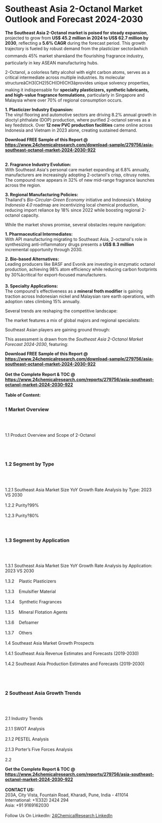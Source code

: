<h1>Southeast Asia 2-Octanol Market Outlook and Forecast 2024-2030</h1><p><strong>The Southeast Asia 2-Octanol market is poised for steady expansion</strong>, projected to grow from <strong>US$ 45.2 million in 2024 to US$ 62.7 million by 2030</strong>, reflecting a <strong>5.6% CAGR</strong> during the forecast period. This growth trajectory is fueled by robust demand from the plasticizer sectorâwhich commands 45% market shareâand the flourishing fragrance industry, particularly in key ASEAN manufacturing hubs.</p><p>2-Octanol, a colorless fatty alcohol with eight carbon atoms, serves as a critical intermediate across multiple industries. Its molecular structureâCH3(CH2)5CH(OH)CH3âprovides unique solvency properties, making it indispensable for <strong>specialty plasticizers, synthetic lubricants, and high-value fragrance formulations</strong>, particularly in Singapore and Malaysia where over 70% of regional consumption occurs.</p><p><strong>1. Plasticizer Industry Expansion:</strong> <br>
The vinyl flooring and automotive sectors are driving 8.2% annual growth in dioctyl phthalate (DOP) production, where purified 2-octanol serves as a key feedstock. Over <strong>12 new PVC production facilities</strong> came online across Indonesia and Vietnam in 2023 alone, creating sustained demand.</p><div><b>Download FREE Sample of this Report @ 
            <a href="https://www.24chemicalresearch.com/download-sample/279756/asia-southeast-octanol-market-2024-2030-922">
            https://www.24chemicalresearch.com/download-sample/279756/asia-southeast-octanol-market-2024-2030-922</a></b></div><br><p><strong>2. Fragrance Industry Evolution:</strong> <br>
With Southeast Asia's personal care market expanding at 6.8% annually, manufacturers are increasingly adopting 2-octanol's crisp, citrusy notes. The compound now appears in 32% of new mid-range fragrance launches across the region.</p><p><strong>3. Regional Manufacturing Policies:</strong> <br>
Thailand's <em>Bio-Circular-Green Economy</em> initiative and Indonesia's <em>Making Indonesia 4.0</em> roadmap are incentivizing local chemical production, reducing import reliance by 18% since 2022 while boosting regional 2-octanol capacity.</p><p>While the market shows promise, several obstacles require navigation:</p><p><strong>1. Pharmaceutical Intermediates:</strong> <br>
With API manufacturing migrating to Southeast Asia, 2-octanol's role in synthesizing anti-inflammatory drugs presents a <strong>US$ 8.3 million</strong> incremental opportunity through 2030.</p><p><strong>2. Bio-based Alternatives:</strong> <br>
Leading producers like BASF and Evonik are investing in enzymatic octanol production, achieving 98% atom efficiency while reducing carbon footprints by 30%âcritical for export-focused manufacturers.</p><p><strong>3. Specialty Applications:</strong> <br>
The compound's effectiveness as a <strong>mineral froth modifier</strong> is gaining traction across Indonesian nickel and Malaysian rare earth operations, with adoption rates climbing 15% annually.</p><p>Several trends are reshaping the competitive landscape:</p><p>The market features a mix of global majors and regional specialists:</p><p>Southeast Asian players are gaining ground through:</p><p>This assessment is drawn from the <em>Southeast Asia 2-Octanol Market Forecast 2024-2030</em>, featuring:
</p><div><b>Download FREE Sample of this Report @ 
            <a href="https://www.24chemicalresearch.com/download-sample/279756/asia-southeast-octanol-market-2024-2030-922">
            https://www.24chemicalresearch.com/download-sample/279756/asia-southeast-octanol-market-2024-2030-922</a></b></div><br><div><b>Get the Complete Report & TOC @ 
            <a href="https://www.24chemicalresearch.com/reports/279756/asia-southeast-octanol-market-2024-2030-922">
            https://www.24chemicalresearch.com/reports/279756/asia-southeast-octanol-market-2024-2030-922</a></b></div><br>
            <b>Table of Content:</b><p><h2><span style="font-size:16px"><strong>1 Market Overview&nbsp;&nbsp; &nbsp;</strong></span></h2><br />
<br />
<p>1.1 Product Overview and Scope of 2-Octanol&nbsp;</p><br />
<br />
<h2><strong><span style="font-size:16px">1.2 Segment by Type&nbsp;&nbsp; &nbsp;</span></strong></h2><br />
<br />
<p>1.2.1 Southeast Asia Market Size YoY Growth Rate Analysis by Type: 2023 VS 2030&nbsp;&nbsp; &nbsp;<br /><br />
1.2.2 Purity?99%&nbsp;&nbsp; &nbsp;<br /><br />
1.2.3 Purity?80%<br /><br />
<br />
<h2><span style="font-size:16px"><strong>1.3 Segment by Application&nbsp;&nbsp;</strong></span></h2><br />
<br />
<p>1.3.1 Southeast Asia Market Size YoY Growth Rate Analysis by Application: 2023 VS 2030&nbsp;&nbsp; &nbsp;<br /><br />
1.3.2&nbsp;&nbsp; &nbsp;Plastic Plasticizers<br /><br />
1.3.3&nbsp;&nbsp; &nbsp;Emulsifier Material<br /><br />
1.3.4&nbsp;&nbsp; &nbsp;Synthetic Fragrances<br /><br />
1.3.5&nbsp;&nbsp; &nbsp;Mineral Flotation Agents<br /><br />
1.3.6&nbsp;&nbsp; &nbsp;Defoamer<br /><br />
1.3.7&nbsp;&nbsp; &nbsp;Others<br /><br />
1.4 Southeast Asia Market Growth Prospects&nbsp;&nbsp; &nbsp;<br /><br />
1.4.1 Southeast Asia Revenue Estimates and Forecasts (2019-2030)&nbsp;&nbsp; &nbsp;<br /><br />
1.4.2 Southeast Asia Production Estimates and Forecasts (2019-2030)&nbsp;&nbsp;</p><br />
<br />
<h2><span style="font-size:16px"><strong>2 Southeast Asia Growth Trends&nbsp;&nbsp; &nbsp;</strong></span></h2><br />
<br />
<p>2.1 Industry Trends&nbsp;&nbsp; &nbsp;<br /><br />
2.1.1 SWOT Analysis&nbsp;&nbsp; &nbsp;<br /><br />
2.1.2 PESTEL Analysis&nbsp;&nbsp; &nbsp;<br /><br />
2.1.3 Porter&rsquo;s Five Forces Analysis&nbsp;&nbsp; &nbsp;<br /><br />
2.2</p><div><b>Get the Complete Report & TOC @ 
            <a href="https://www.24chemicalresearch.com/reports/279756/asia-southeast-octanol-market-2024-2030-922">
            https://www.24chemicalresearch.com/reports/279756/asia-southeast-octanol-market-2024-2030-922</a></b></div><br><b>CONTACT US:</b><br>
            203A, City Vista, Fountain Road, Kharadi, Pune, India - 411014<br>
            International: +1(332) 2424 294<br>
            Asia: +91 9169162030 <br><br>
            Follow Us On LinkedIn: <a href="https://www.linkedin.com/company/24chemicalresearch/">24ChemicalResearch LinkedIn</a>